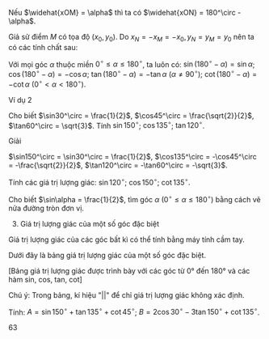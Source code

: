 Nếu $\widehat{xOM} = \alpha$ thì ta có $\widehat{xON} = 180^\circ - \alpha$.

Giả sử điểm $M$ có tọa độ $(x_0, y_0)$. Do $x_N = -x_M = -x_0, y_N = y_M = y_0$ nên ta có các tính chất sau:

Với mọi góc $\alpha$ thuộc miền $0^\circ \leq \alpha \leq 180^\circ$, ta luôn có:
$\sin(180^\circ - \alpha) = \sin\alpha$;         $\cos(180^\circ - \alpha) = -\cos\alpha$;
$\tan(180^\circ - \alpha) = -\tan\alpha$ ($\alpha \neq 90^\circ$);    $\cot(180^\circ - \alpha) = -\cot\alpha$ ($0^\circ < \alpha < 180^\circ$).

Ví dụ 2

Cho biết $\sin30^\circ = \frac{1}{2}$, $\cos45^\circ = \frac{\sqrt{2}}{2}$, $\tan60^\circ = \sqrt{3}$. Tính $\sin150^\circ$; $\cos135^\circ$; $\tan120^\circ$.

Giải

$\sin150^\circ = \sin30^\circ = \frac{1}{2}$, $\cos135^\circ = -\cos45^\circ = -\frac{\sqrt{2}}{2}$, $\tan120^\circ = -\tan60^\circ = -\sqrt{3}$.

Tính các giá trị lượng giác: $\sin120^\circ$; $\cos150^\circ$; $\cot135^\circ$.

Cho biết $\sin\alpha = \frac{1}{2}$, tìm góc $\alpha$ ($0^\circ \leq \alpha \leq 180^\circ$) bằng cách vẽ nửa đường tròn đơn vị.

3. Giá trị lượng giác của một số góc đặc biệt

Giá trị lượng giác của các góc bất kì có thể tính bằng máy tính cầm tay.

Dưới đây là bảng giá trị lượng giác của một số góc đặc biệt.

[Bảng giá trị lượng giác được trình bày với các góc từ 0° đến 180° và các hàm sin, cos, tan, cot]

Chú ý: Trong bảng, kí hiệu "||" để chỉ giá trị lượng giác không xác định.

Tính: $A = \sin150^\circ + \tan135^\circ + \cot45^\circ$;    $B = 2\cos30^\circ - 3\tan150^\circ + \cot135^\circ$.

63